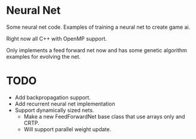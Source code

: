 # Neural Net
Some neural net code. Examples of training a neural net to create game ai.

Right now all C++ with OpenMP support.

Only implements a feed forward net now and has some genetic algorithm examples for evolving the net.

# TODO
- Add backpropagation support.
- Add recurrent neural net implementation
- Support dynamically sized nets.
	- Make a new FeedForwardNet base class that use arrays only and CRTP.
	- Will support parallel weight update.
